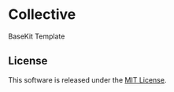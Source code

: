 Collective
==========

BaseKit Template

License
-------

This software is released under the [MIT License](http://www.opensource.org/licenses/MIT).
